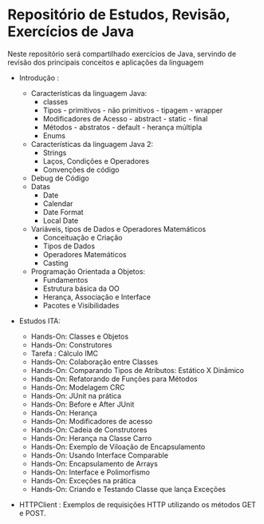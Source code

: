 # Repositório de Estudos, Revisão, Exercícios de Java

Neste repositório será compartilhado exercícios de Java, servindo de revisão dos principais conceitos e aplicações da linguagem

- Introdução : 
    - Características da linguagem Java: 
      - classes
      - Tipos
            - primitivos
            - não primitivos
            - tipagem
            - wrapper
      - Modificadores de Acesso
            - abstract
            - static
            - final
      - Métodos
            - abstratos
            - default
            - herança múltipla
      - Enums
    - Características da linguagem Java 2:
      - Strings
      - Laços, Condições e Operadores
      - Convenções de código
    - Debug de Código
    - Datas
      - Date
      - Calendar
      - Date Format
      - Local Date
    - Variáveis, tipos de Dados e Operadores Matemáticos
      - Conceituação e Criação
      - Tipos de Dados
      - Operadores Matemáticos
      - Casting
    - Programação Orientada a Objetos:
      - Fundamentos
      - Estrutura básica da OO
      - Herança, Associação e Interface
      - Pacotes e Visibilidades
      
- Estudos ITA:
    - Hands-On: Classes e Objetos
    - Hands-On: Construtores
    - Tarefa : Cálculo IMC
    - Hands-On: Colaboração entre Classes
    - Hands-On: Comparando Tipos de Atributos: Estático X Dinâmico
    - Hands-On: Refatorando de Funções para Métodos
    - Hands-On: Modelagem CRC
    - Hands-On: JUnit na prática
    - Hands-On: Before e After JUnit
    - Hands-On: Herança
    - Hands-On: Modificadores de acesso
    - Hands-On: Cadeia de Construtores
    - Hands-On: Herança na Classe Carro
    - Hands-On: Exemplo de Viloação de Encapsulamento
    - Hands-On: Usando Interface Comparable
    - Hands-On: Encapsulamento de Arrays
    - Hands-On: Interface e Polimorfismo
    - Hands-On: Exceções na prática
    - Hands-On: Criando e Testando Classe que lança Exceções

- HTTPClient : Exemplos de requisições HTTP utilizando os métodos GET e POST.